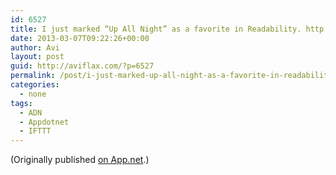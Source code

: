 ```yaml
---
id: 6527
title: I just marked “Up All Night” as a favorite in Readability. http://www.readability.com/articles/cq77hom5
date: 2013-03-07T09:22:26+00:00
author: Avi
layout: post
guid: http://aviflax.com/?p=6527
permalink: /post/i-just-marked-up-all-night-as-a-favorite-in-readability-httpwww-readability-comarticlescq77hom5/
categories:
  - none
tags:
  - ADN
  - Appdotnet
  - IFTTT
---
```

(Originally published [on App.net](http://alpha.app.net/aviflax/post/3604498).)